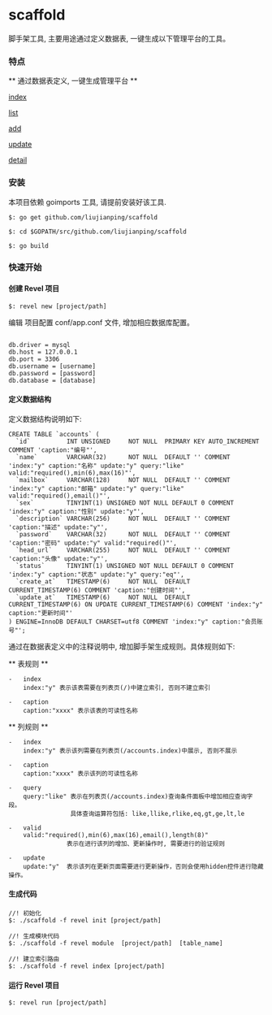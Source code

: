 scaffold
===

脚手架工具, 主要用途通过定义数据表, 一键生成以下管理平台的工具。

### 特点

** 通过数据表定义, 一键生成管理平台 ** 

[index](doc/scaffold_index.png)

[list](doc/user_account_index.png)

[add](doc/user_account_add.png)

[update](doc/user_account_update.png)

[detail](doc/user_account_detail.png)

### 安装

本项目依赖 goimports 工具, 请提前安装好该工具.

````
$: go get github.com/liujianping/scaffold

$: cd $GOPATH/src/github.com/liujianping/scaffold

$: go build

````

### 快速开始

#### 创建 Revel 项目

````
$: revel new [project/path]

````
编辑 项目配置 conf/app.conf 文件, 增加相应数据库配置。

````

db.driver = mysql
db.host = 127.0.0.1
db.port = 3306
db.username = [username]
db.password = [password]
db.database = [database]

````

#### 定义数据结构

定义数据结构说明如下:

````
CREATE TABLE `accounts` (
  `id`          INT UNSIGNED     NOT NULL  PRIMARY KEY AUTO_INCREMENT COMMENT 'caption:"编号"',
  `name`        VARCHAR(32)      NOT NULL  DEFAULT '' COMMENT 'index:"y" caption:"名称" update:"y" query:"like" valid:"required(),min(6),max(16)"',
  `mailbox`     VARCHAR(128)     NOT NULL  DEFAULT '' COMMENT 'index:"y" caption:"邮箱" update:"y" query:"like" valid:"required(),email()"',
  `sex`         TINYINT(1) UNSIGNED NOT NULL DEFAULT 0 COMMENT 'index:"y" caption:"性别" update:"y"',
  `description` VARCHAR(256)     NOT NULL  DEFAULT '' COMMENT 'caption:"描述" update:"y"',
  `password`    VARCHAR(32)      NOT NULL  DEFAULT '' COMMENT 'caption:"密码" update:"y" valid:"required()"',
  `head_url`    VARCHAR(255)     NOT NULL  DEFAULT '' COMMENT 'caption:"头像" update:"y"',
  `status`      TINYINT(1) UNSIGNED NOT NULL DEFAULT 0 COMMENT 'index:"y" caption:"状态" update:"y" query:"eq"',
  `create_at`   TIMESTAMP(6)     NOT NULL  DEFAULT CURRENT_TIMESTAMP(6) COMMENT 'caption:"创建时间"',
  `update_at`   TIMESTAMP(6)     NOT NULL  DEFAULT CURRENT_TIMESTAMP(6) ON UPDATE CURRENT_TIMESTAMP(6) COMMENT 'index:"y" caption:"更新时间"'
) ENGINE=InnoDB DEFAULT CHARSET=utf8 COMMENT 'index:"y" caption:"会员账号"';

````

通过在数据表定义中的注释说明中, 增加脚手架生成规则。具体规则如下:

** 表规则 **

````
-   index
    index:"y" 表示该表需要在列表页(/)中建立索引, 否则不建立索引

-   caption
    caption:"xxxx" 表示该表的可读性名称

````
** 列规则 **

````
-   index
    index:"y" 表示该列需要在列表页(/accounts.index)中展示, 否则不展示

-   caption
    caption:"xxxx" 表示该列的可读性名称

-   query
    query:"like" 表示在列表页(/accounts.index)查询条件面板中增加相应查询字段。
                 具体查询运算符包括: like,llike,rlike,eq,gt,ge,lt,le

-   valid
    valid:"required(),min(6),max(16),email(),length(8)"
                表示在进行该列的增加、更新操作时, 需要进行的验证规则

-   update
    update:"y"  表示该列在更新页面需要进行更新操作，否则会使用hidden控件进行隐藏操作。

````

#### 生成代码

````
//! 初始化 
$: ./scaffold -f revel init [project/path]  

//! 生成模块代码
$: ./scaffold -f revel module  [project/path]  [table_name]

//! 建立索引路由
$: ./scaffold -f revel index [project/path] 

````

#### 运行 Revel 项目

````
$: revel run [project/path]

````
